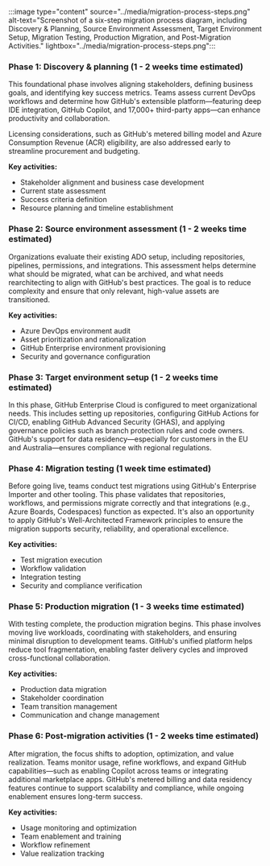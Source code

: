 :::image type="content" source="../media/migration-process-steps.png" alt-text="Screenshot of a six-step migration process diagram, including Discovery & Planning, Source Environment Assessment, Target Environment Setup, Migration Testing, Production Migration, and Post-Migration Activities." lightbox="../media/migration-process-steps.png":::

### Phase 1: Discovery & planning (1 - 2 weeks time estimated) 
This foundational phase involves aligning stakeholders, defining business goals, and identifying key success metrics. Teams assess current DevOps workflows and determine how GitHub's extensible platform—featuring deep IDE integration, GitHub Copilot, and 17,000+ third-party apps—can enhance productivity and collaboration.

Licensing considerations, such as GitHub's metered billing model and Azure Consumption Revenue (ACR) eligibility, are also addressed early to streamline procurement and budgeting.

**Key activities:**
- Stakeholder alignment and business case development
- Current state assessment
- Success criteria definition
- Resource planning and timeline establishment


### Phase 2: Source environment assessment (1 - 2 weeks time estimated) 
Organizations evaluate their existing ADO setup, including repositories, pipelines, permissions, and integrations. This assessment helps determine what should be migrated, what can be archived, and what needs rearchitecting to align with GitHub's best practices. The goal is to reduce complexity and ensure that only relevant, high-value assets are transitioned.

**Key activities:**
- Azure DevOps environment audit
- Asset prioritization and rationalization
- GitHub Enterprise environment provisioning
- Security and governance configuration

### Phase 3: Target environment setup (1 - 2 weeks time estimated)
In this phase, GitHub Enterprise Cloud is configured to meet organizational needs. This includes setting up repositories, configuring GitHub Actions for CI/CD, enabling GitHub Advanced Security (GHAS), and applying governance policies such as branch protection rules and code owners. GitHub's support for data residency—especially for customers in the EU and Australia—ensures compliance with regional regulations. 

### Phase 4: Migration testing (1 week time estimated)
Before going live, teams conduct test migrations using GitHub's Enterprise Importer and other tooling. This phase validates that repositories, workflows, and permissions migrate correctly and that integrations (e.g., Azure Boards, Codespaces) function as expected. It's also an opportunity to apply GitHub's Well-Architected Framework principles to ensure the migration supports security, reliability, and operational excellence.

**Key activities:**
- Test migration execution
- Workflow validation
- Integration testing
- Security and compliance verification

### Phase 5: Production migration (1 - 3 weeks time estimated)
With testing complete, the production migration begins. This phase involves moving live workloads, coordinating with stakeholders, and ensuring minimal disruption to development teams. GitHub's unified platform helps reduce tool fragmentation, enabling faster delivery cycles and improved cross-functional collaboration.

**Key activities:**
- Production data migration
- Stakeholder coordination
- Team transition management
- Communication and change management

### Phase 6: Post-migration activities (1 - 2 weeks time estimated)
After migration, the focus shifts to adoption, optimization, and value realization. Teams monitor usage, refine workflows, and expand GitHub capabilities—such as enabling Copilot across teams or integrating additional marketplace apps. GitHub's metered billing and data residency features continue to support scalability and compliance, while ongoing enablement ensures long-term success.

**Key activities:**
- Usage monitoring and optimization
- Team enablement and training
- Workflow refinement
- Value realization tracking

